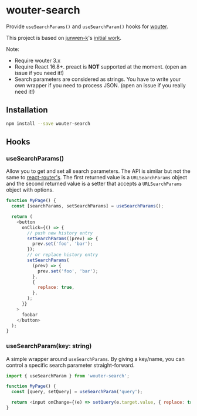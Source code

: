 # wouter-search

Provide `useSearchParams()` and `useSearchParam()` hooks for [wouter](https://github.com/molefrog/wouter).

This project is based on [junwen-k](https://github.com/junwen-k)'s [initial work](https://github.com/molefrog/wouter/pull/391).

Note:

- Require wouter 3.x
- Require React 16.8+. preact is **NOT** supported at the moment. (open an issue if you need it!)
- Search parameters are considered as strings. You have to write your own wrapper if you need to process JSON. (open an issue if you really need it!)

## Installation

```bash
npm install --save wouter-search
```

## Hooks

### useSearchParams()

Allow you to get and set all search parameters. The API is similar but not the same to [react-router's](https://api.reactrouter.com/v7/functions/react_router.useSearchParams.html).
The first returned value is a `URLSearchParams` object and the second returned value is a setter that accepts a `URLSearchParams` object with options.

```js
function MyPage() {
  const [searchParams, setSearchParams] = useSearchParams();

  return (
    <button
      onClick={() => {
        // push new history entry
        setSearchParams((prev) => {
          prev.set('foo', 'bar');
        });
        // or replace history entry
        setSearchParams(
          (prev) => {
            prev.set('foo', 'bar');
          },
          {
            replace: true,
          },
        );
      }}
    >
      foobar
    </button>
  );
}
```

### useSearchParam(key: string)

A simple wrapper around `useSearchParams`. By giving a key/name, you can control a specific search parameter straight-forward.

```js
import { useSearchParam } from 'wouter-search';

function MyPage() {
  const [query, setQuery] = useSearchParam('query');

  return <input onChange={(e) => setQuery(e.target.value, { replace: true })} />;
}
```
